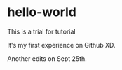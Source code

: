 # hello-world

This is a trial for tutorial

It's my first experience on Github XD.

Another edits on Sept 25th.
